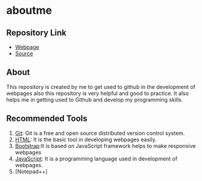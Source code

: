 # aboutme
## Repository Link
- [Webpage](https://github.com/5970/aboutme/blob/master/README.md/)
- [Source](https://github.com/5970/aboutme/)
## About
This repository is created by me to get used to github in the development of webpages also this repository is very helpful and good to practice. It also helps me in getting used to Github and develop my programming skills.
## Recommended Tools

1. [Git](https://git-scm.com/ "Git - homepage"): Git is a free and open source distributed version control system.
1. [HTML](https://www.w3schools.com/html/): It is the basic tool in developing webpages easily.
1. [Bootstrap](https://www.w3schools.com/bootstrap/default.asp):It is based on JavaScript framework helps to make responsive webpages
1. [JavaScript](https://www.w3schools.com/js/): It is a programming language used in development of webpages.
1. [Notepad++] 
